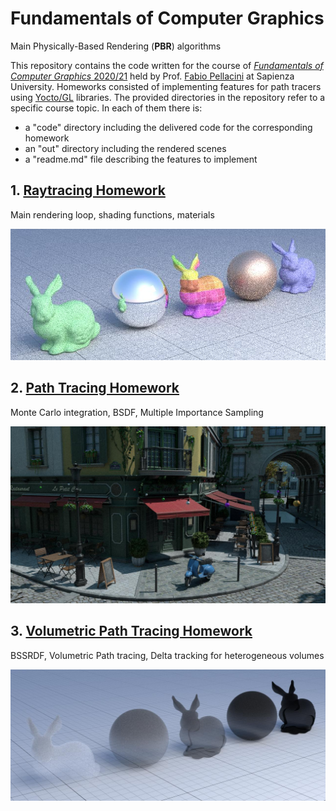 # Fundamentals of Computer Graphics
Main Physically-Based Rendering (<b>PBR</b>) algorithms

This repository contains the code written for the course of [<i>Fundamentals of Computer Graphics</i> 2020/21](https://pellacini.di.uniroma1.it/teaching/graphics20d/index.html) held by Prof. [Fabio Pellacini](https://pellacini.di.uniroma1.it) at Sapienza University. Homeworks consisted of implementing features for path tracers using [Yocto/GL](https://github.com/xelatihy/yocto-gl) libraries.
The provided directories in the repository refer to a specific course topic. In each of them there is:
<ul>
  <li>a "code" directory including the delivered code for the corresponding homework</li>
  <li>an "out" directory including the rendered scenes</li>
  <li>a "readme.md" file describing the features to implement</li>
</ul>

## 1. [Raytracing Homework](https://github.com/luismautone/fundamentals-computer-graphics/tree/main/raytracing)

Main rendering loop, shading functions, materials

![](https://github.com/luismautone/fundamentals-computer-graphics/blob/main/raytracing/out/lowres/06_metal_720_256.jpg)

## 2. [Path Tracing Homework](https://github.com/luismautone/fundamentals-computer-graphics/tree/main/path%20tracing)

Monte Carlo integration, BSDF, Multiple Importance Sampling

![](https://github.com/luismautone/fundamentals-computer-graphics/blob/main/path%20tracing/out/highres/19_bistroexterior_1280_1024.jpg)

## 3. [Volumetric Path Tracing Homework](https://github.com/luismautone/fundamentals-computer-graphics/tree/main/volumetric)

BSSRDF, Volumetric Path tracing, Delta tracking for heterogeneous volumes

![](https://github.com/luismautone/fundamentals-computer-graphics/blob/main/volumetric/out/highres/07_volume_delta2_1280_1024.jpg)
